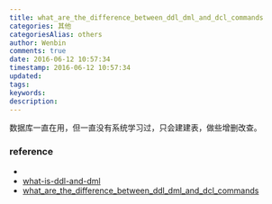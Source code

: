 ```yaml
---
title: what_are_the_difference_between_ddl_dml_and_dcl_commands
categories: 其他
categoriesAlias: others
author: Wenbin
comments: true
date: 2016-06-12 10:57:34
timestamp: 2016-06-12 10:57:34
updated:
tags:
keywords:
description:
---
```


数据库一直在用，但一直没有系统学习过，只会建建表，做些增删改查。

### reference

- [](http://www.tomjewett.com/dbdesign/dbdesign.php?page=ddldml.php)
- [what-is-ddl-and-dml](http://stackoverflow.com/questions/2578194/what-is-ddl-and-dml)
- [what_are_the_difference_between_ddl_dml_and_dcl_commands](http://www.orafaq.com/faq/what_are_the_difference_between_ddl_dml_and_dcl_commands)
